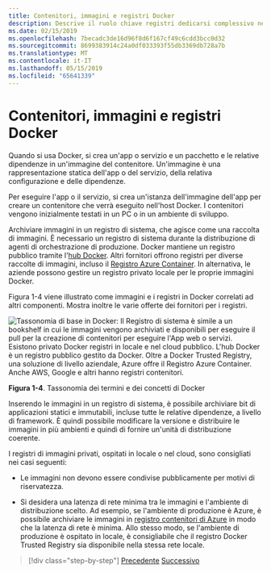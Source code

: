 ```yaml
---
title: Contenitori, immagini e registri Docker
description: Descrive il ruolo chiave registri dedicarsi complessivo nel modo Docker della distribuzione di applicazioni.
ms.date: 02/15/2019
ms.openlocfilehash: 7becadc3de16d96f8d6f167cf49c6cdd3bcc0d32
ms.sourcegitcommit: 8699383914c24a0df033393f55db3369db728a7b
ms.translationtype: MT
ms.contentlocale: it-IT
ms.lasthandoff: 05/15/2019
ms.locfileid: "65641339"
---
```

# <a name="docker-containers-images-and-registries"></a>Contenitori, immagini e registri Docker

Quando si usa Docker, si crea un'app o servizio e un pacchetto e le relative dipendenze in un'immagine del contenitore. Un'immagine è una rappresentazione statica dell'app o del servizio, della relativa configurazione e delle dipendenze.

Per eseguire l'app o il servizio, si crea un'istanza dell'immagine dell'app per creare un contenitore che verrà eseguito nell'host Docker. I contenitori vengono inizialmente testati in un PC o in un ambiente di sviluppo.

Archiviare immagini in un registro di sistema, che agisce come una raccolta di immagini. È necessario un registro di sistema durante la distribuzione di agenti di orchestrazione di produzione. Docker mantiene un registro pubblico tramite l'[hub Docker](https://hub.docker.com/). Altri fornitori offrono registri per diverse raccolte di immagini, incluso il [Registro Azure Container](https://azure.microsoft.com/services/container-registry/). In alternativa, le aziende possono gestire un registro privato locale per le proprie immagini Docker.

Figura 1-4 viene illustrato come immagini e i registri in Docker correlati ad altri componenti. Mostra inoltre le varie offerte dei fornitori per i registri.

![Tassonomia di base in Docker: Il Registro di sistema è simile a un bookshelf in cui le immagini vengono archiviati e disponibili per eseguire il pull per la creazione di contenitori per eseguire l'App web o servizi. Esistono privato Docker registri in locale e nel cloud pubblico. L'hub Docker è un registro pubblico gestito da Docker. Oltre a Docker Trusted Registry, una soluzione di livello aziendale, Azure offre il Registro Azure Container. Anche AWS, Google e altri hanno registri contenitori.](./media/image4.png)

**Figura 1-4**. Tassonomia dei termini e dei concetti di Docker

Inserendo le immagini in un registro di sistema, è possibile archiviare bit di applicazioni statici e immutabili, incluse tutte le relative dipendenze, a livello di framework. È quindi possibile modificare la versione e distribuire le immagini in più ambienti e quindi di fornire un'unità di distribuzione coerente.

I registri di immagini privati, ospitati in locale o nel cloud, sono consigliati nei casi seguenti:

- Le immagini non devono essere condivise pubblicamente per motivi di riservatezza.

- Si desidera una latenza di rete minima tra le immagini e l'ambiente di distribuzione scelto. Ad esempio, se l'ambiente di produzione è Azure, è possibile archiviare le immagini in [registro contenitori di Azure](https://azure.microsoft.com/services/container-registry/) in modo che la latenza di rete è minima. Allo stesso modo, se l'ambiente di produzione è ospitato in locale, è consigliabile che il registro Docker Trusted Registry sia disponibile nella stessa rete locale.

>[!div class="step-by-step"]
>[Precedente](docker-terminology.md)
>[Successivo](road-to-modern-applications-based-on-containers.md)
